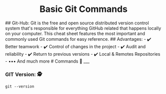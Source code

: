 <h1 align="center">
 Basic Git Commands
</h1>
## Git-Hub:
Git is the free and open source distributed version control system that's responsible for everything GitHub
related that happens locally on your computer. This cheat sheet features the most important and commonly
used Git commands for easy reference.
## Advantages:
  - ✔️ Better teamwork
  - ✔️ Control of changes in the project
  - ✔️ Audit and reliability
  - ✔️ Return to previous versions
  - ✔️ Local & Remotes Repositories
  - ▪️▪️▪️ And much more
# Commands 🚀
___

### GIT Version: 🕵

```
git --version
```
